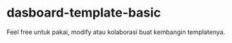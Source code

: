 # dasboard-template-basic
Feel free untuk pakai, modify atau kolaborasi buat kembangin templatenya.
